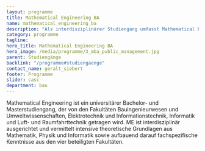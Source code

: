 ```yaml
---
layout: programme
title: Mathematical Engineering BA
name: mathematical_engineering_ba
description: "Als interdisziplinärer Studiengang umfasst Mathematical Engineering eine Vielzahl von Themengebieten und Anwendungsmöglichkeiten."
category: programme
tagline: 
hero_title: Mathematical Engineering BA
hero_image: /media/programme/3_mba_public_management.jpg
parent: Studiengänge
backlink: "/programme#studiengaenge"
contact_name: geralt_siebert
footer: Programme
slider: casc
department: bau
---
```



Mathematical Engineering ist ein universitärer Bachelor- und Masterstudiengang,
der von den Fakultäten Bauingenieurwesen und Umweltwissenschaften,
Elektrotechnik und Informationstechnik, Informatik und Luft- und
Raumfahrttechnik getragen wird. ME ist interdisziplinär ausgerichtet und
vermittelt intensive theoretische Grundlagen aus Mathematik, Physik und
Informatik sowie aufbauend darauf fachspezifische Kenntnisse aus den vier
beteiligten Fakultäten.
